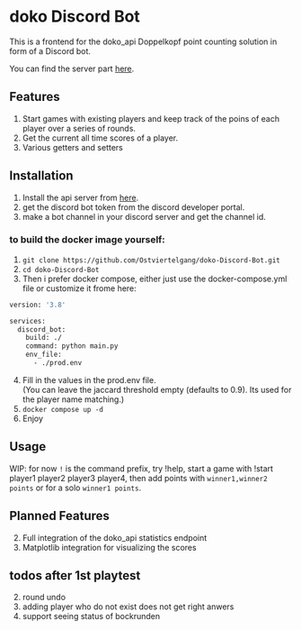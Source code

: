 # doko Discord Bot
This is a frontend for the doko_api Doppelkopf point counting solution in form of a Discord bot.

You can find the server part [here](https://github.com/Ostviertelgang/doko-API).

## Features
1. Start games with existing players and keep track of the poins of each player over a series of rounds.
2. Get the current all time scores of a player.
3. Various getters and setters
## Installation

1. Install the api server from [here](https://github.com/Ostviertelgang/doko-API).
2. get the discord bot token from the discord developer portal.
3. make a bot channel in your discord server and get the channel id.

### to build the docker image yourself:
1. ``git clone https://github.com/Ostviertelgang/doko-Discord-Bot.git``
2. ``cd doko-Discord-Bot``
3. Then i prefer docker compose, either just use the docker-compose.yml file or customize it frome here:
```bash
version: '3.8'

services:
  discord_bot:
    build: ./
    command: python main.py
    env_file:
      - ./prod.env

```
4. Fill in the values in the prod.env file.  
  (You can leave the jaccard threshold empty (defaults to 0.9). Its used for the player name matching.)
5. ``docker compose up -d``  
5. Enjoy

## Usage
WIP: for now ``!`` is the command prefix, try !help, start a game with !start player1 player2 player3 player4, then add points with ``winner1,winner2 points`` or for a solo ``winner1 points``.


## Planned Features
2. Full integration of the doko_api statistics endpoint
2. Matplotlib integration for visualizing the scores

## todos after 1st playtest
2. round undo
5. adding player who do not exist does not get right anwers 
6. support seeing status of bockrunden
